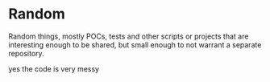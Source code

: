 # Random

Random things, mostly POCs, tests and other scripts or projects that are interesting enough to be shared, but small enough to not warrant a separate repository.


yes the code is very messy